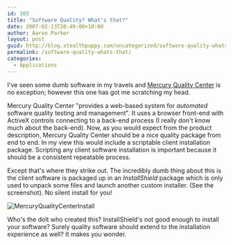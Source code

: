 ```yaml
---
id: 103
title: "Software Quality? What's that?"
date: 2007-02-13T20:49:00+10:00
author: Aaron Parker
layout: post
guid: http://blog.stealthpuppy.com/uncategorized/software-quality-whats-that
permalink: /software-quality-whats-that/
categories:
  - Applications
---
```

I've seen some dumb software in my travels and [Mercury Quality Center](http://www.mercury.com/us/products/quality-center/) is no exception; however this one has got me scratching my head.

Mercury Quality Center "provides a web-based system for _automated_ software quality testing and management". It uses a browser front-end with ActiveX controls connecting to a back-end process (I really don't know much about the back-end). Now, as you would expect from the product description, Mercury Quality Center should be a nice quality package from end to end. In my view this would include a scriptable client installation package. Scripting any client software installation is important because it should be a consistent repeatable process.

Except that's where they strike out. The incredibly dumb thing about this is the client software is packaged up in an _InstallShield_ package which is only used to unpack some files and launch another custom installer. (See the screenshot). No silent install for you!

![MercuryQualityCenterInstall](https://stealthpuppy.com/media/2007/02/1000.14.897.MercuryQualityCenterInstall.png)

Who's the dolt who created this? InstallShield's not good enough to install your software? Surely quality software should extend to the installation experience as well? It makes you wonder.
